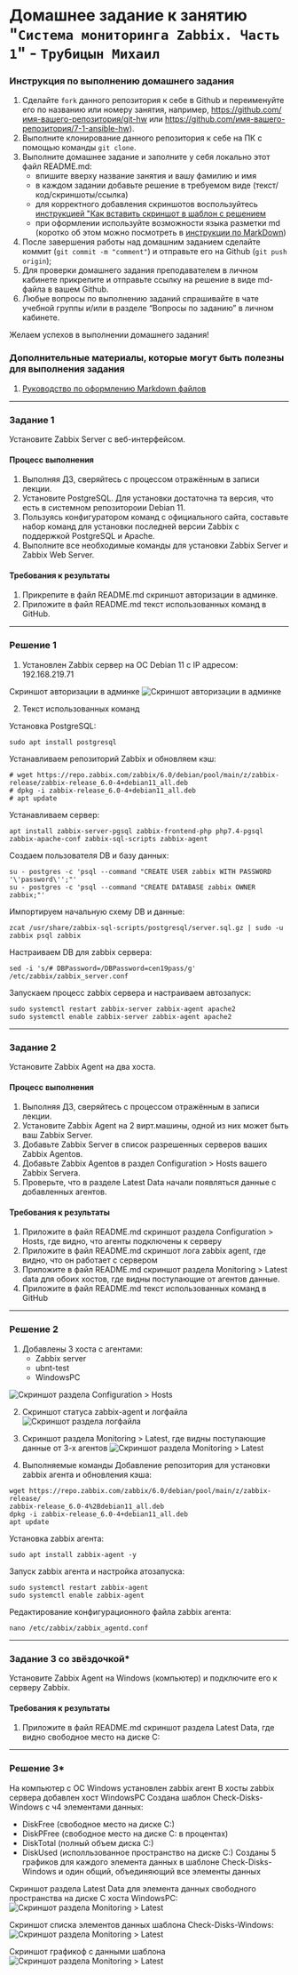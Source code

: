 # Домашнее задание к занятию "`Система мониторинга Zabbix. Часть 1`" - `Трубицын Михаил`


### Инструкция по выполнению домашнего задания

   1. Сделайте `fork` данного репозитория к себе в Github и переименуйте его по названию или номеру занятия, например, https://github.com/имя-вашего-репозитория/git-hw или  https://github.com/имя-вашего-репозитория/7-1-ansible-hw).
   2. Выполните клонирование данного репозитория к себе на ПК с помощью команды `git clone`.
   3. Выполните домашнее задание и заполните у себя локально этот файл README.md:
      - впишите вверху название занятия и вашу фамилию и имя
      - в каждом задании добавьте решение в требуемом виде (текст/код/скриншоты/ссылка)
      - для корректного добавления скриншотов воспользуйтесь [инструкцией "Как вставить скриншот в шаблон с решением](https://github.com/netology-code/sys-pattern-homework/blob/main/screen-instruction.md)
      - при оформлении используйте возможности языка разметки md (коротко об этом можно посмотреть в [инструкции  по MarkDown](https://github.com/netology-code/sys-pattern-homework/blob/main/md-instruction.md))
   4. После завершения работы над домашним заданием сделайте коммит (`git commit -m "comment"`) и отправьте его на Github (`git push origin`);
   5. Для проверки домашнего задания преподавателем в личном кабинете прикрепите и отправьте ссылку на решение в виде md-файла в вашем Github.
   6. Любые вопросы по выполнению заданий спрашивайте в чате учебной группы и/или в разделе “Вопросы по заданию” в личном кабинете.
   
Желаем успехов в выполнении домашнего задания!
   
### Дополнительные материалы, которые могут быть полезны для выполнения задания

1. [Руководство по оформлению Markdown файлов](https://gist.github.com/Jekins/2bf2d0638163f1294637#Code)

---

### Задание 1 

Установите Zabbix Server с веб-интерфейсом.

#### Процесс выполнения
1. Выполняя ДЗ, сверяйтесь с процессом отражённым в записи лекции.
2. Установите PostgreSQL. Для установки достаточна та версия, что есть в системном репозитороии Debian 11.
3. Пользуясь конфигуратором команд с официального сайта, составьте набор команд для установки последней версии Zabbix с поддержкой PostgreSQL и Apache.
4. Выполните все необходимые команды для установки Zabbix Server и Zabbix Web Server.

#### Требования к результаты 
1. Прикрепите в файл README.md скриншот авторизации в админке.
2. Приложите в файл README.md текст использованных команд в GitHub.

---

### Решение 1

1. Установлен Zabbix сервер на OC Debian 11 c IP адресом: 192.168.219.71

Скриншот авторизации в админке
![Скриншот авторизации в админке](https://github.com/mishatru/netology-hw/blob/main/hw8-02/img/adm.png)

2. Текст использованных команд

Установка PostgreSQL:
```
sudo apt install postgresql
```

Устанавливаем репозиторий Zabbix и обновляем кэш:
```
# wget https://repo.zabbix.com/zabbix/6.0/debian/pool/main/z/zabbix-release/zabbix-release_6.0-4+debian11_all.deb
# dpkg -i zabbix-release_6.0-4+debian11_all.deb
# apt update
```

Устанавливаем сервер:
```
apt install zabbix-server-pgsql zabbix-frontend-php php7.4-pgsql zabbix-apache-conf zabbix-sql-scripts zabbix-agent
```

Создаем пользователя DB и базу данных:
```
su - postgres -c 'psql --command "CREATE USER zabbix WITH PASSWORD '\'password\'';"'
su - postgres -c 'psql --command "CREATE DATABASE zabbix OWNER zabbix;"'
```

Импортируем начальную схему DB и данные:
```
zcat /usr/share/zabbix-sql-scripts/postgresql/server.sql.gz | sudo -u zabbix psql zabbix
```

Настраиваем DB для zabbix сервера:
```
sed -i 's/# DBPassword=/DBPassword=cen19pass/g' /etc/zabbix/zabbix_server.conf
```

Запускаем процесс zabbix сервера и настраиваем автозапуск:
```
sudo systemctl restart zabbix-server zabbix-agent apache2
sudo systemctl enable zabbix-server zabbix-agent apache2
```

---
### Задание 2

Установите Zabbix Agent на два хоста.

#### Процесс выполнения
1. Выполняя ДЗ, сверяйтесь с процессом отражённым в записи лекции.
2. Установите Zabbix Agent на 2 вирт.машины, одной из них может быть ваш Zabbix Server.
3. Добавьте Zabbix Server в список разрешенных серверов ваших Zabbix Agentов.
4. Добавьте Zabbix Agentов в раздел Configuration > Hosts вашего Zabbix Servera.
5. Проверьте, что в разделе Latest Data начали появляться данные с добавленных агентов.

#### Требования к результаты 
1. Приложите в файл README.md скриншот раздела Configuration > Hosts, где видно, что агенты подключены к серверу
2. Приложите в файл README.md скриншот лога zabbix agent, где видно, что он работает с сервером
3. Приложите в файл README.md скриншот раздела Monitoring > Latest data для обоих хостов, где видны поступающие от агентов данные.
4. Приложите в файл README.md текст использованных команд в GitHub

---
### Решение 2

1. Добавлены 3 хоста с агентами:
    - Zabbix server
    - ubnt-test
    - WindowsPC

![Скриншот раздела Configuration > Hosts](https://github.com/mishatru/netology-hw/blob/main/hw8-02/img/hosts-agent.png)

2. Скриншот статуса zabbix-agent и логфайла
![Скриншот раздела логфайла](https://github.com/mishatru/netology-hw/blob/main/hw8-02/img/log.png)

3. Скриншот раздела Monitoring > Latest, где видны поступающие данные от 3-х агентов
![Скриншот раздела Monitoring > Latest](https://github.com/mishatru/netology-hw/blob/main/hw8-02/img/lat.png)

4. Выполняемые команды
Добавление репозитория для установки zabbix агента и обновления кэша:
```
wget https://repo.zabbix.com/zabbix/6.0/debian/pool/main/z/zabbix-release/
zabbix-release_6.0-4%2Bdebian11_all.deb
dpkg -i zabbix-release_6.0-4+debian11_all.deb
apt update
```

Установка zabbix агента:
```
sudo apt install zabbix-agent -y
```

Запуск zabbix агента и настройка атозапуска:
```
sudo systemctl restart zabbix-agent
sudo systemctl enable zabbix-agent
```

Редактирование конфигурационного файла zabbix агента:
```
nano /etc/zabbix/zabbix_agentd.conf
```

---

### Задание 3 со звёздочкой*
Установите Zabbix Agent на Windows (компьютер) и подключите его к серверу Zabbix.

#### Требования к результаты 
1. Приложите в файл README.md скриншот раздела Latest Data, где видно свободное место на диске C:

--- 

### Решение 3*

На компьютер с ОС Windows установлен zabbix агент
В хосты zabbix сервера добавлен хост WindowsPC
Создана шаблон Check-Disks-Windows с ч4 элементами данных:
- DiskFree (свободное место на диске C:)
- DiskPFree (свободное место на диске C: в процентах)
- DiskTotal (полный объем диска C:)
- DiskUsed (исполльзованное пространство на диске C:)
Созданы 5 графиков для каждого элемента данных в шаблоне Check-Disks-Windows и один общий, объединяющий все элементы данных

Скриншот раздела Latest Data для элемента данных свободного пространства на диске C хоста WindowsPC:
![Скриншот раздела Monitoring > Latest](https://github.com/mishatru/netology-hw/blob/main/hw8-02/img/data-windows.png)

Скриншот списка элементов данных шаблона Check-Disks-Windows:
![Скриншот раздела Monitoring > Latest](https://github.com/mishatru/netology-hw/blob/main/hw8-02/img/t-windows.png)

Скриншот графикоф с данными шаблона
![Скриншот раздела Monitoring > Latest](https://github.com/mishatru/netology-hw/blob/main/hw8-02/img/graf-windows.png)
